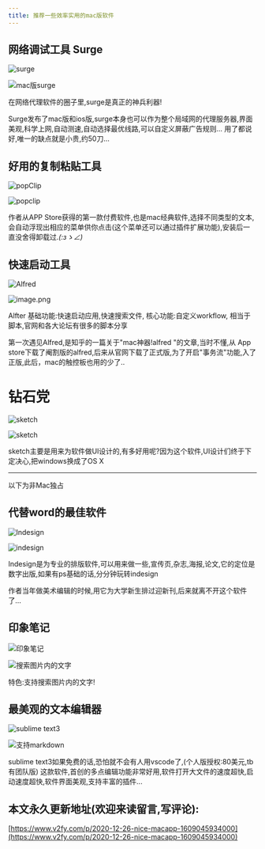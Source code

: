 ```yaml
---
title: 推荐一些效率实用的mac版软件
---
```




## 网络调试工具 Surge

![surge](https://www.v2fy.com/asset/0i/jikemiji/jikemiji-md/2020-12-26-nice-macapp-1609045934000.assets/3203841-8a8c303e348b1bb5.png)

![mac版surge](https://www.v2fy.com/asset/0i/jikemiji/jikemiji-md/2020-12-26-nice-macapp-1609045934000.assets/3203841-2388361926e3422d.png)

在网络代理软件的圈子里,surge是真正的神兵利器!

Surge发布了mac版和ios版,surge本身也可以作为整个局域网的代理服务器,界面美观,科学上网,自动测速,自动选择最优线路,可以自定义屏蔽广告规则... 用了都说好,唯一的缺点就是小贵,约50刀...

## 好用的复制粘贴工具


![popClip](https://www.v2fy.com/asset/0i/jikemiji/jikemiji-md/2020-12-26-nice-macapp-1609045934000.assets/3203841-deebb3c1492f41a2.png)

![popclip](https://www.v2fy.com/asset/0i/jikemiji/jikemiji-md/2020-12-26-nice-macapp-1609045934000.assets/3203841-dafe7743e12696d2.png)

作者从APP Store获得的第一款付费软件,也是mac经典软件,选择不同类型的文本,会自动浮现出相应的菜单供你点击(这个菜单还可以通过插件扩展功能),安装后一直没舍得卸载过._(:зゝ∠)_



## 快速启动工具

![Alfred](https://www.v2fy.com/asset/0i/jikemiji/jikemiji-md/2020-12-26-nice-macapp-1609045934000.assets/3203841-099ae5ea3a188750.png)

![image.png](https://www.v2fy.com/asset/0i/jikemiji/jikemiji-md/2020-12-26-nice-macapp-1609045934000.assets/3203841-c3c7a4934853b155.png)

Alfter
基础功能:快速启动应用,快速搜索文件,
核心功能:自定义workflow, 相当于脚本,官网和各大论坛有很多的脚本分享

第一次遇见Alfred,是知乎的一篇关于"mac神器!alfred "的文章,当时不懂,从 App store下载了阉割版的alfred,后来从官网下载了正式版,为了开启"事务流"功能,入了正版,此后，mac的触控板也用的少了..



# 钻石党

![sketch](https://www.v2fy.com/asset/0i/jikemiji/jikemiji-md/2020-12-26-nice-macapp-1609045934000.assets/3203841-4e1f31617150adbf.png)

![sketch](https://www.v2fy.com/asset/0i/jikemiji/jikemiji-md/2020-12-26-nice-macapp-1609045934000.assets/3203841-b03924b0c0305dea.png)



sketch主要是用来为软件做UI设计的,有多好用呢?因为这个软件,UI设计们终于下定决心,把windows换成了OS X

---




以下为非Mac独占

## 代替word的最佳软件

![Indesign](https://www.v2fy.com/asset/0i/jikemiji/jikemiji-md/2020-12-26-nice-macapp-1609045934000.assets/3203841-dc4ecc9108ef05cc.png)


![indesign](https://www.v2fy.com/asset/0i/jikemiji/jikemiji-md/2020-12-26-nice-macapp-1609045934000.assets/3203841-b818f7ffe90b1370.png)

Indesign是为专业的排版软件,可以用来做一些,宣传页,杂志,海报,论文,它的定位是数字出版,如果有ps基础的话,分分钟玩转indesign

作者当年做美术编辑的时候,用它为大学新生排过迎新刊,后来就离不开这个软件了...


## 印象笔记

![印象笔记](https://www.v2fy.com/asset/0i/jikemiji/jikemiji-md/2020-12-26-nice-macapp-1609045934000.assets/3203841-264df09eae7b386b.png)


![搜索图片内的文字](https://www.v2fy.com/asset/0i/jikemiji/jikemiji-md/2020-12-26-nice-macapp-1609045934000.assets/3203841-e61a9c45466a1808.png)

特色:支持搜索图片内的文字!

## 最美观的文本编辑器


![sublime text3](https://www.v2fy.com/asset/0i/jikemiji/jikemiji-md/2020-12-26-nice-macapp-1609045934000.assets/3203841-b6aac0dee64d05eb.png)


![支持markdown](https://www.v2fy.com/asset/0i/jikemiji/jikemiji-md/2020-12-26-nice-macapp-1609045934000.assets/3203841-19ae04b3b5f4196a.png)




sublime text3如果免费的话,恐怕就不会有人用vscode了,(个人版授权:80美元,tb有团队版)
这款软件,首创的多点编辑功能非常好用,软件打开大文件的速度超快,启动速度超快,软件界面美观,支持丰富的插件...







## 本文永久更新地址(欢迎来读留言,写评论):

[https://www.v2fy.com/p/2020-12-26-nice-macapp-1609045934000](https://www.v2fy.com/p/2020-12-26-nice-macapp-1609045934000)